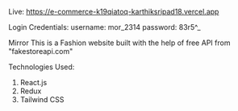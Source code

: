 Live: https://e-commerce-k19qiatoq-karthiksripad18.vercel.app

Login Credentials:
username: mor_2314
password: 83r5^_

Mirror
This is a Fashion website built with the help of free API from "fakestoreapi.com"

Technologies Used:
1. React.js
2. Redux
3. Tailwind CSS
